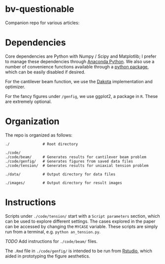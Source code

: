 # bv-questionable
Companion repo for various articles:

# Dependencies
Core dependencies are Python with Numpy / Scipy and Matplotlib; I prefer to manage these dependencies through [Anaconda Python](https://www.anaconda.com/what-is-anaconda/). We also use a number of convenience functions available through a [python package](https://github.com/zdelrosario/pyutil), which can be easily disabled if desired.

For the cantilever beam function, we use the [Dakota](https://dakota.sandia.gov/) implementation and optimizer.

For the fancy figures under `/genfig`, we use ggplot2, a package in `R`. These are extremely optional.

# Organization
The repo is organized as follows:

`./               # Root directory`  

`./code/`  
`./code/beam/     # Generates results for cantilever beam problem`  
`./code/genfig/   # Generates figures from saved data files`  
`./code/tension/  # Generates results for uniaxial tension problem`  

`./data/          # Output directory for data files`  

`./images/        # Output directory for result images`  

# Instructions
Scripts under `./code/tension/` start with a `Script parameters` section, which can be used to explore different settings. The cases explored in the paper can be accessed by changing the `MYCASE` variable. These scripts are simply run from a terminal, e.g. `python an_tension.py`.

*TODO* Add instructions for `./code/beam/` files.

The `.Rmd` file in `./code/genfig/` is intended to be run from [Rstudio](https://www.rstudio.com/), which aided in prototyping the figure aesthetics.
